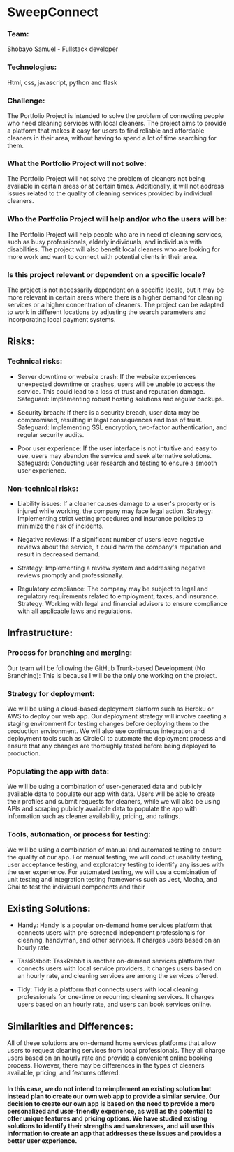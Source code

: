# SweepConnect

### Team:
Shobayo Samuel - Fullstack developer

### Technologies:
Html, css, javascript, python and flask
### Challenge:
The Portfolio Project is intended to solve the problem of connecting people who need cleaning services with local cleaners. The project aims to provide a platform that makes it easy for users to find reliable and affordable cleaners in their area, without having to spend a lot of time searching for them.

### What the Portfolio Project will not solve:
The Portfolio Project will not solve the problem of cleaners not being available in certain areas or at certain times. Additionally, it will not address issues related to the quality of cleaning services provided by individual cleaners.

### Who the Portfolio Project will help and/or who the users will be:
The Portfolio Project will help people who are in need of cleaning services, such as busy professionals, elderly individuals, and individuals with disabilities. The project will also benefit local cleaners who are looking for more work and want to connect with potential clients in their area.

### Is this project relevant or dependent on a specific locale?
The project is not necessarily dependent on a specific locale, but it may be more relevant in certain areas where there is a higher demand for cleaning services or a higher concentration of cleaners. The project can be adapted to work in different locations by adjusting the search parameters and incorporating local payment systems.

## Risks:
### Technical risks:

- Server downtime or website crash: If the website experiences unexpected downtime or crashes, users will be unable to access the service. This could lead to a loss of trust and reputation damage.
Safeguard: Implementing robust hosting solutions and regular backups.

- Security breach: If there is a security breach, user data may be compromised, resulting in legal consequences and loss of trust.
Safeguard: Implementing SSL encryption, two-factor authentication, and regular security audits.

- Poor user experience: If the user interface is not intuitive and easy to use, users may abandon the service and seek alternative solutions.
Safeguard: Conducting user research and testing to ensure a smooth user experience.

### Non-technical risks:

- Liability issues: If a cleaner causes damage to a user's property or is injured while working, the company may face legal action.
Strategy: Implementing strict vetting procedures and insurance policies to minimize the risk of incidents.

- Negative reviews: If a significant number of users leave negative reviews about the service, it could harm the company's reputation and result in decreased demand.
- Strategy: Implementing a review system and addressing negative reviews promptly and professionally.

- Regulatory compliance: The company may be subject to legal and regulatory requirements related to employment, taxes, and insurance.
Strategy: Working with legal and financial advisors to ensure compliance with all applicable laws and regulations.

## Infrastructure:

### Process for branching and merging:
Our team will be following the GitHub Trunk-based Development (No Branching): This is because I will be the only one working on the project.

### Strategy for deployment:
We will be using a cloud-based deployment platform such as Heroku or AWS to deploy our web app. Our deployment strategy will involve creating a staging environment for testing changes before deploying them to the production environment. We will also use continuous integration and deployment tools such as CircleCI to automate the deployment process and ensure that any changes are thoroughly tested before being deployed to production.

### Populating the app with data:
We will be using a combination of user-generated data and publicly available data to populate our app with data. Users will be able to create their profiles and submit requests for cleaners, while we will also be using APIs and scraping publicly available data to populate the app with information such as cleaner availability, pricing, and ratings.

### Tools, automation, or process for testing:
We will be using a combination of manual and automated testing to ensure the quality of our app. For manual testing, we will conduct usability testing, user acceptance testing, and exploratory testing to identify any issues with the user experience. For automated testing, we will use a combination of unit testing and integration testing frameworks such as Jest, Mocha, and Chai to test the individual components and their

## Existing Solutions:
- Handy: Handy is a popular on-demand home services platform that connects users with pre-screened independent professionals for cleaning, handyman, and other services. It charges users based on an hourly rate.

- TaskRabbit: TaskRabbit is another on-demand services platform that connects users with local service providers. It charges users based on an hourly rate, and cleaning services are among the services offered.

- Tidy: Tidy is a platform that connects users with local cleaning professionals for one-time or recurring cleaning services. It charges users based on an hourly rate, and users can book services online.

## Similarities and Differences:
All of these solutions are on-demand home services platforms that allow users to request cleaning services from local professionals. They all charge users based on an hourly rate and provide a convenient online booking process. However, there may be differences in the types of cleaners available, pricing, and features offered.

#### In this case, we do not intend to reimplement an existing solution but instead plan to create our own web app to provide a similar service. Our decision to create our own app is based on the need to provide a more personalized and user-friendly experience, as well as the potential to offer unique features and pricing options. We have studied existing solutions to identify their strengths and weaknesses, and will use this information to create an app that addresses these issues and provides a better user experience.

